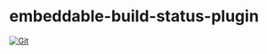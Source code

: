 # embeddable-build-status-plugin

[![Git](https://app.soluble.cloud/api/v1/public/badges/c7eb53bc-c1d2-4a58-a854-75a260cfb871.svg?orgId=451115019187)](https://app.soluble.cloud/repos/details/github.com/michaelneale/embeddable-build-status-plugin?orgId=451115019187)  

